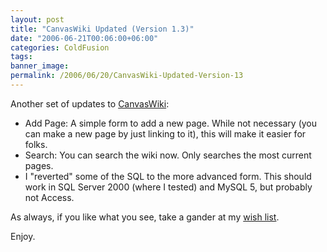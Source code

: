 ```yaml
---
layout: post
title: "CanvasWiki Updated (Version 1.3)"
date: "2006-06-21T00:06:00+06:00"
categories: ColdFusion 
tags: 
banner_image: 
permalink: /2006/06/20/CanvasWiki-Updated-Version-13
---
```


Another set of updates to <a href="http://ray.camdenfamily.com/projects/canvas">CanvasWiki</a>:

<ul>
<li>Add Page: A simple form to add a new page. While not necessary (you can make a new page by just linking to it), this will make it easier for folks.
<li>Search: You can search the wiki now. Only searches the most current pages.
<li>I "reverted" some of the SQL to the more advanced form. This should work in SQL Server 2000 (where I tested) and MySQL 5, but probably not Access. 
</ul>

As always, if you like what you see, take a gander at my <a href="http://www.amazon.com/o/registry/2TCL1D08EZEYE">wish list</a>. 

Enjoy.